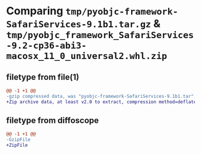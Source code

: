 # Comparing `tmp/pyobjc-framework-SafariServices-9.1b1.tar.gz` & `tmp/pyobjc_framework_SafariServices-9.2-cp36-abi3-macosx_11_0_universal2.whl.zip`

## filetype from file(1)

```diff
@@ -1 +1 @@
-gzip compressed data, was "pyobjc-framework-SafariServices-9.1b1.tar", last modified: Sun Mar 26 11:37:02 2023, max compression
+Zip archive data, at least v2.0 to extract, compression method=deflate
```

## filetype from diffoscope

```diff
@@ -1 +1 @@
-GzipFile
+ZipFile
```

